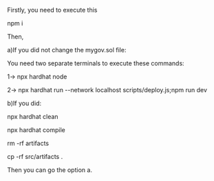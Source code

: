 Firstly, you need to execute this

npm i

Then,

a)If you did not change the mygov.sol file:

You need two separate terminals to execute these commands:

1-> npx hardhat node

2-> npx hardhat run --network localhost scripts/deploy.js;npm run dev

b)If you did:

npx hardhat clean

npx hardhat compile

rm -rf artifacts

cp -rf src/artifacts .

Then you can go the option a.
